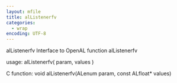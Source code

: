 ```yaml
---
layout: mfile
title: alListenerfv
categories:
  - wrap
encoding: UTF-8
---
```


alListenerfv  Interface to OpenAL function alListenerfv

usage:  alListenerfv( param, values )

C function:  void alListenerfv(ALenum param, const ALfloat\* values)